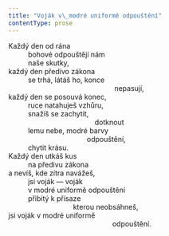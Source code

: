 ```yaml
---
title: "Voják v\_modré uniformě odpouštění"
contentType: prose
---
```


<section>

Každý den od rána  
          bohové odpouštějí nám  
          naše skutky,  
každý den předivo zákona  
          se trhá, látáš ho, konce  
                                                      nepasují,  
každý den se posouvá konec,  
          ruce natahuješ vzhůru,  
          snažíš se zachytit,  
                                            dotknout  
          lemu nebe, modré barvy  
                                        odpouštění,  
          chytit krásu.  
Každý den utkáš kus  
          na předivu zákona  
a nevíš, kde zítra navážeš,  
          jsi voják — voják  
          v modré uniformě odpouštění  
          přibitý k přísaze  
                                 kterou neobsáhneš,  
jsi voják v modré uniformě  
                                                     odpouštění.

</section>
